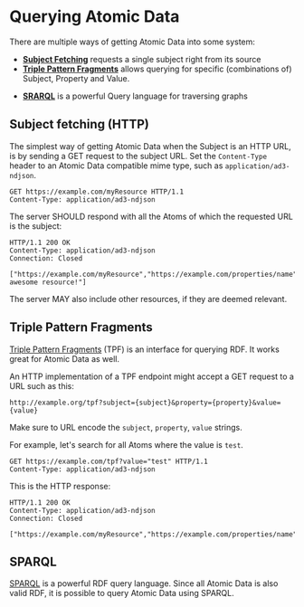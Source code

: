 # Querying Atomic Data

There are multiple ways of getting Atomic Data into some system:

- [**Subject Fetching**](#subject-fetching-http) requests a single subject right from its source
- [**Triple Pattern Fragments**](#triple-pattern-fragments) allows querying for specific (combinations of) Subject, Property and Value.
<!-- - [**Bulk-API**](#bulk-api) allows fetching multiple subjects in one request -->
- [**SRARQL**](#SPARQL) is a powerful Query language for traversing graphs

## Subject fetching (HTTP)

The simplest way of getting Atomic Data when the Subject is an HTTP URL, is by sending a GET request to the subject URL.
Set the `Content-Type` header to an Atomic Data compatible mime type, such as `application/ad3-ndjson`.

```HTTP
GET https://example.com/myResource HTTP/1.1
Content-Type: application/ad3-ndjson
```

The server SHOULD respond with all the Atoms of which the requested URL is the subject:

```HTTP
HTTP/1.1 200 OK
Content-Type: application/ad3-ndjson
Connection: Closed

["https://example.com/myResource","https://example.com/properties/name","My awesome resource!"]
```

The server MAY also include other resources, if they are deemed relevant.

## Triple Pattern Fragments

[Triple Pattern Fragments](https://linkeddatafragments.org/specification/triple-pattern-fragments/) (TPF) is an interface for querying RDF.
It works great for Atomic Data as well.

An HTTP implementation of a TPF endpoint might accept a GET request to a URL such as this:

`http://example.org/tpf?subject={subject}&property={property}&value={value}`

Make sure to URL encode the `subject`, `property`, `value` strings.

For example, let's search for all Atoms where the value is `test`.

```HTTP
GET https://example.com/tpf?value="test" HTTP/1.1
Content-Type: application/ad3-ndjson
```

This is the HTTP response:

```HTTP
HTTP/1.1 200 OK
Content-Type: application/ad3-ndjson
Connection: Closed

["https://example.com/myResource","https://example.com/properties/name","test"]
```
<!--
## Bulk API

Bulk-API is an (currently still closed) in-development specification for asking for multiple Subjects in one request.
This is especially useful in browser clients that traverse the graph iteratively, and HTTP/2 is not an option. -->

## SPARQL

[SPARQL](https://www.w3.org/TR/rdf-sparql-query/) is a powerful RDF query language.
Since all Atomic Data is also valid RDF, it is possible to query Atomic Data using SPARQL.
